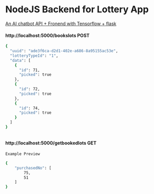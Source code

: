 # NodeJS Backend for Lottery App

[An AI chatbot API + Fronend with Tensorflow + flask](https://lottery-anjmnijql-percygfx.vercel.app/)




#### http://localhost:5000/bookslots  POST

```bash
{
  "uuid": "ade3f6ca-d2d1-402e-a686-8a95155ac53e",
  "lotteryTypeId": "1",
  "data": [
    {
      "id": 71,
      "picked": true
    },
    {
      "id": 72,
      "picked": true
    },
    {
      "id": 74,
      "picked": true
    }
  ]
}



```



#### http://localhost:5000/getbookedlots GET

```bash
Example Preview

{
    "purchasedNo": [
        75,
        51
    ]
}



```
